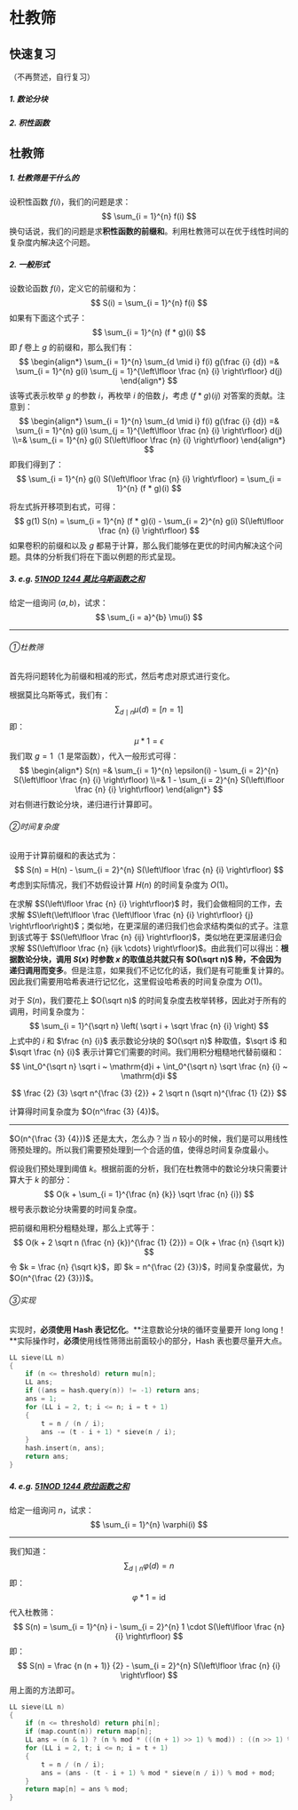 # 杜教筛

## 快速复习

（不再赘述，自行复习）

##### 1. 数论分块

##### 2. 积性函数

## 杜教筛

##### 1. 杜教筛是干什么的

设积性函数 $f(i)$，我们的问题是求：
$$
\sum_{i = 1}^{n} f(i)
$$
换句话说，我们的问题是求**积性函数的前缀和**。利用杜教筛可以在优于线性时间的复杂度内解决这个问题。

##### 2. 一般形式

设数论函数 $f(i)$，定义它的前缀和为：
$$
S(i) = \sum_{i = 1}^{n} f(i)
$$
如果有下面这个式子：
$$
\sum_{i = 1}^{n} (f * g)(i)
$$
即 $f$ 卷上 $g$ 的前缀和，那么我们有：
$$
\begin{align*}
\sum_{i = 1}^{n} \sum_{d \mid i} f(i) g(\frac {i} {d})
=&
\sum_{i = 1}^{n} g(i) \sum_{j = 1}^{\left\lfloor \frac {n} {i} \right\rfloor} d(j)
\end{align*}
$$
该等式表示枚举 $g$ 的参数 $i$，再枚举 $i$ 的倍数 $j$，考虑 $(f * g)(ij)$ 对答案的贡献。注意到：
$$
\begin{align*}
\sum_{i = 1}^{n} \sum_{d \mid i} f(i) g(\frac {i} {d})
=&
\sum_{i = 1}^{n} g(i) \sum_{j = 1}^{\left\lfloor \frac {n} {i} \right\rfloor} d(j)
\\=&
\sum_{i = 1}^{n} g(i) S(\left\lfloor \frac {n} {i} \right\rfloor)
\end{align*}
$$
即我们得到了：
$$
\sum_{i = 1}^{n} g(i) S(\left\lfloor \frac {n} {i} \right\rfloor) = \sum_{i = 1}^{n} (f * g)(i)
$$

将左式拆开移项到右式，可得：
$$
g(1) S(n) = \sum_{i = 1}^{n} (f * g)(i) - \sum_{i = 2}^{n} g(i) S(\left\lfloor \frac {n} {i} \right\rfloor)
$$
如果卷积的前缀和以及 $g$ 都易于计算，那么我们能够在更优的时间内解决这个问题。具体的分析我们将在下面以例题的形式呈现。

##### 3. e.g. [51NOD 1244 莫比乌斯函数之和](http://www.51nod.com/onlineJudge/questionCode.html#!problemId=1244)

给定一组询问 $(a, b)$，试求：
$$
\sum_{i = a}^{b} \mu(i)
$$

------

###### ①杜教筛

首先将问题转化为前缀和相减的形式，然后考虑对原式进行变化。

根据莫比乌斯等式，我们有：
$$
\sum_{d \mid n} \mu(d) = [n = 1]
$$
即：
$$
\mu * \mathrm{1} = \epsilon
$$
我们取 $g = \mathrm{1}$（$\mathrm{1}$ 是常函数），代入一般形式可得：
$$
\begin{align*}
S(n) =& \sum_{i = 1}^{n} \epsilon(i) - \sum_{i = 2}^{n} S(\left\lfloor \frac {n} {i} \right\rfloor)
\\=&
1 - \sum_{i = 2}^{n} S(\left\lfloor \frac {n} {i} \right\rfloor)
\end{align*}
$$
对右侧进行数论分块，递归进行计算即可。

###### ②时间复杂度

设用于计算前缀和的表达式为：
$$
S(n) = H(n) - \sum_{i = 2}^{n} S(\left\lfloor \frac {n} {i} \right\rfloor)
$$
考虑到实际情况，我们不妨假设计算 $H(n)$ 的时间复杂度为 $O(1)$。

在求解 $S(\left\lfloor \frac {n} {i} \right\rfloor)$ 时，我们会做相同的工作，去求解 $S\left(\left\lfloor \frac {\left\lfloor \frac {n} {i} \right\rfloor} {j} \right\rfloor\right)$；类似地，在更深层的递归我们也会求结构类似的式子。注意到该式等于 $S(\left\lfloor \frac {n} {ij} \right\rfloor)$，类似地在更深层递归会求解 $S(\left\lfloor \frac {n} {ijk \cdots} \right\rfloor)$。由此我们可以得出：**根据数论分块，调用 $S(x)$ 时参数 $x$ 的取值总共就只有 $O(\sqrt n)$ 种，不会因为递归调用而变多**。但是注意，如果我们不记忆化的话，我们是有可能重复计算的。因此我们需要用哈希表进行记忆化，这里假设哈希表的时间复杂度为 $O(1)$。

对于 $S(n)$，我们要花上 $O(\sqrt n)$ 的时间复杂度去枚举转移，因此对于所有的调用，时间复杂度为：
$$
\sum_{i = 1}^{\sqrt n} \left( \sqrt i + \sqrt \frac {n} {i} \right)
$$
上式中的 $i$ 和 $\frac {n} {i}$ 表示数论分块的 $O(\sqrt n)$ 种取值，$\sqrt i$ 和 $\sqrt \frac {n} {i}$ 表示计算它们需要的时间。我们用积分粗糙地代替前缀和：
$$
\int_0^{\sqrt n} \sqrt i ~ \mathrm{d}i + \int_0^{\sqrt n} \sqrt \frac {n} {i} ~ \mathrm{d}i
$$

$$
\frac {2} {3} \sqrt n^{\frac {3} {2}} + 2 \sqrt n (\sqrt n)^{\frac {1} {2}}
$$

计算得时间复杂度为 $O(n^\frac {3} {4})$。

------

$O(n^{\frac {3} {4}})$ 还是太大，怎么办？当 $n$ 较小的时候，我们是可以用线性筛预处理的。所以我们需要预处理到一个合适的值，使得总时间复杂度最小。

假设我们预处理到阈值 $k$。根据前面的分析，我们在杜教筛中的数论分块只需要计算大于 $k$ 的部分：
$$
O(k + \sum_{i = 1}^{\frac {n} {k}} \sqrt \frac {n} {i})
$$
根号表示数论分块需要的时间复杂度。

把前缀和用积分粗糙处理，那么上式等于：
$$
O(k + 2 \sqrt n (\frac {n} {k})^{\frac {1} {2}}) = O(k + \frac {n} {\sqrt k})
$$
令 $k = \frac {n} {\sqrt k}$，即 $k = n^{\frac {2} {3}}$，时间复杂度最优，为 $O(n^{\frac {2} {3}})$。

###### ③实现

实现时，**必须使用 Hash 表记忆化**。**注意数论分块的循环变量要开 $\mathrm{long~long}$！**实际操作时，**必须**使用线性筛筛出前面较小的部分，Hash 表也要尽量开大点。

```c++
LL sieve(LL n)
{
	if (n <= threshold) return mu[n];
	LL ans;
	if ((ans = hash.query(n)) != -1) return ans;
	ans = 1;
	for (LL i = 2, t; i <= n; i = t + 1)
	{
		t = n / (n / i);
		ans -= (t - i + 1) * sieve(n / i);
	}
	hash.insert(n, ans);
	return ans;
}
```

##### 4. e.g. [51NOD 1244 欧拉函数之和](http://www.51nod.com/onlineJudge/questionCode.html#!problemId=1239)

给定一组询问 $n$，试求：
$$
\sum_{i = 1}^{n} \varphi(i)
$$

------

我们知道：
$$
\sum_{d \mid n} \varphi(d) = n
$$
即：
$$
\varphi * \mathrm{1} =\mathrm{id}
$$
代入杜教筛：
$$
S(n) = \sum_{i = 1}^{n} i - \sum_{i = 2}^{n} 1 \cdot S(\left\lfloor \frac {n} {i} \right\rfloor)
$$
即：
$$
S(n) = \frac {n (n + 1)} {2} - \sum_{i = 2}^{n} S(\left\lfloor \frac {n} {i} \right\rfloor)
$$
用上面的方法即可。

```c++
LL sieve(LL n)
{
	if (n <= threshold) return phi[n];
	if (map.count(n)) return map[n];
	LL ans = (n & 1) ? (n % mod * (((n + 1) >> 1) % mod)) : ((n >> 1) % mod * ((n + 1) % mod));
	for (LL i = 2, t; i <= n; i = t + 1)
	{
		t = n / (n / i);
		ans = (ans - (t - i + 1) % mod * sieve(n / i)) % mod + mod;
	}
	return map[n] = ans % mod;
}
```